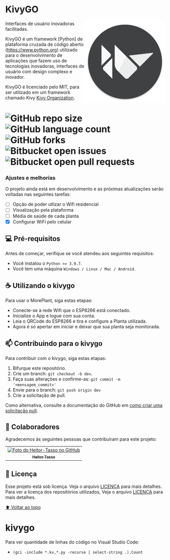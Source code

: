 
KivyGO
====

<img align="right" height="256" src="https://raw.githubusercontent.com/kivy/kivy/master/kivy/data/logo/kivy-icon-256.png"/>

Interfaces de usuário inovadoras facilitadas.

KivyGO é um framework [Python] de plataforma cruzada de código aberto (https://www.python.org)
utilizado para o desenvolvimento de aplicações que fazem uso de tecnologias inovadoras,
interfaces de usuário com design complexo e inovador.

KivyGO é licenciado pelo MIT, para ser utilizado em um framework
chamado Kivy [Kivy Organization](https://kivy.org/#organization).


<!---Esses são exemplos. Veja https://shields.io para outras pessoas ou para personalizar este conjunto de escudos. Você pode querer incluir dependências, status do projeto e informações de licença aqui--->
#
![GitHub repo size](https://img.shields.io/github/repo-size/Heitor-Tasso/kivygo?style=for-the-badge)
![GitHub language count](https://img.shields.io/github/languages/count/Heitor-Tasso/kivygo?style=for-the-badge)
![GitHub forks](https://img.shields.io/github/forks/Heitor-Tasso/kivygo?style=for-the-badge)
![Bitbucket open issues](https://img.shields.io/bitbucket/issues/Heitor-Tasso/kivygo?style=for-the-badge)
![Bitbucket open pull requests](https://img.shields.io/bitbucket/pr-raw/Heitor-Tasso/kivygo?style=for-the-badge)
====

### Ajustes e melhorias

O projeto ainda está em desenvolvimento e as próximas atualizações serão voltadas nas seguintes tarefas:

- [ ] Opção de poder utlizar o Wifi residencial
- [ ] Visualização pela plataforma
- [ ] Média de saúde de cada planta
- [x] Configurar WiFi pelo celular

## 💻 Pré-requisitos

Antes de começar, verifique se você atendeu aos seguintes requisitos:
<!---Estes são apenas requisitos de exemplo. Adicionar, duplicar ou remover conforme necessário--->
* Você instalou o `Python >= 3.9.7`.
* Você tem uma máquina `Windows / Linux / Mac / Android`.


## ☕ Utilizando o kivygo

Para usar o MorePlant, siga estas etapas:

 - Conecte-se à rede Wifi que o ESP8266 está conectado.
 - Inicialize o App e logue com sua conta.
 - Leia o QRCode do ESP8266 e tira e configure a Planta utilizada.
 - Agora é só apertar em iniciar e deixar que sua planta seja monitorada.


## 📫 Contribuindo para o kivygo
<!---Se o seu README for longo ou se você tiver algum processo ou etapas específicas que deseja que os contribuidores sigam, considere a criação de um arquivo CONTRIBUTING.md separado--->
Para contribuir com o kivygo, siga estas etapas:

1. Bifurque este repositório.
2. Crie um branch: `git checkout -b dev`.
3. Faça suas alterações e confirme-as: `git commit -m '<mensagem_commit>'`
4. Envie para o branch: `git push origin dev`
5. Crie a solicitação de pull.

Como alternativa, consulte a documentação do GitHub em [como criar uma solicitação pull](https://help.github.com/en/github/collaborating-with-issues-and-pull-requests/creating-a-pull-request).

## 🤝 Colaboradores

Agradecemos às seguintes pessoas que contribuíram para este projeto:

<table>
  <tr>
    <td align="center">
      <a href="#">
        <img src="https://avatars.githubusercontent.com/u/87236158?v=4" width="70px;" alt="Foto do Heitor-Tasso no GitHub"/><br>
        <sub>
          <b>Heitor Tasso</b>
        </sub>
      </a>
    </td>
  </tr>
</table>


## 📝 Licença

Esse projeto está sob licença. Veja o arquivo [LICENÇA](LICENSE) para mais detalhes.
Para ver a licença dos repositórios utilizados, Veja o arquivo [LICENÇA](LIB_LICENSE.md) para mais detalhes.

[⬆ Voltar ao topo](#kivygo)<br>
# kivygo


Para ver quantidade de linhas do código no Visual Studio Code:
 - `(gci -include *.kv,*.py -recurse | select-string .).Count`

